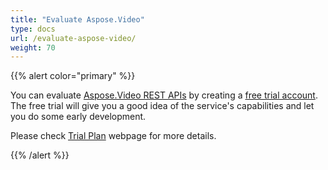 ```yaml
---
title: "Evaluate Aspose.Video"
type: docs
url: /evaluate-aspose-video/
weight: 70
---
```


{{% alert color="primary" %}} 

You can evaluate [Aspose.Video REST APIs](http://apireference.aspose.cloud/video/) by creating a [free trial account](https://dashboard.aspose.cloud). The free trial will give you a good idea of the service's capabilities and let you do some early development.

Please check [Trial Plan](https://purchase.aspose.cloud/trial) webpage for more details.

{{% /alert %}}
